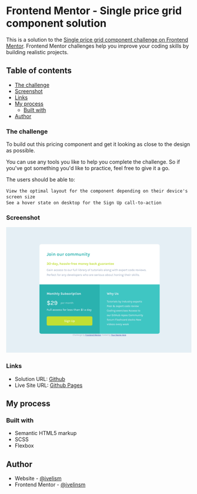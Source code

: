 # Frontend Mentor - Single price grid component solution

This is a solution to the [Single price grid component challenge on Frontend Mentor](https://www.frontendmentor.io/challenges/single-price-grid-component-5ce41129d0ff452fec5abbbc). Frontend Mentor challenges help you improve your coding skills by building realistic projects. 

## Table of contents

  - [The challenge](#the-challenge)
  - [Screenshot](#screenshot)
  - [Links](#links)
- [My process](#my-process)
  - [Built with](#built-with)
- [Author](#author)


### The challenge

To build out this pricing component and get it looking as close to the design as possible.

You can use any tools you like to help you complete the challenge. So if you've got something you'd like to practice, feel free to give it a go.

The users should be able to:

    View the optimal layout for the component depending on their device's screen size
    See a hover state on desktop for the Sign Up call-to-action


### Screenshot

![](./images/screenshot.png)

### Links

- Solution URL: [Github](https://github.com/ivelinsm/Single-price-grid-component)
- Live Site URL: [Github Pages](https://ivelinsm.github.io/Single-price-grid-component/)

## My process

### Built with

- Semantic HTML5 markup
- SCSS
- Flexbox

## Author

- Website - [@ivelism](https://github.com/ivelinsm)
- Frontend Mentor - [@ivelinsm](https://www.frontendmentor.io/profile/ivelinsm)
